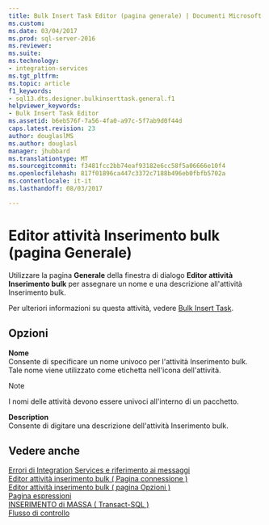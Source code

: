 ```yaml
---
title: Bulk Insert Task Editor (pagina generale) | Documenti Microsoft
ms.custom: 
ms.date: 03/04/2017
ms.prod: sql-server-2016
ms.reviewer: 
ms.suite: 
ms.technology:
- integration-services
ms.tgt_pltfrm: 
ms.topic: article
f1_keywords:
- sql13.dts.designer.bulkinserttask.general.f1
helpviewer_keywords:
- Bulk Insert Task Editor
ms.assetid: b6eb576f-7a56-4fa0-a97c-5f7ab9d0f44d
caps.latest.revision: 23
author: douglaslMS
ms.author: douglasl
manager: jhubbard
ms.translationtype: MT
ms.sourcegitcommit: f3481fcc2bb74eaf93182e6cc58f5a06666e10f4
ms.openlocfilehash: 817f01896ca447c3372c7188b496eb0fbfb5702a
ms.contentlocale: it-it
ms.lasthandoff: 08/03/2017

---
```

# <a name="bulk-insert-task-editor-general-page"></a>Editor attività Inserimento bulk (pagina Generale)
  Utilizzare la pagina **Generale** della finestra di dialogo **Editor attività Inserimento bulk** per assegnare un nome e una descrizione all'attività Inserimento bulk.  
  
 Per ulteriori informazioni su questa attività, vedere [Bulk Insert Task](../../integration-services/control-flow/bulk-insert-task.md).  
  
## <a name="options"></a>Opzioni  
 **Nome**  
 Consente di specificare un nome univoco per l'attività Inserimento bulk. Tale nome viene utilizzato come etichetta nell'icona dell'attività.  
  
> [!NOTE]  
>  I nomi delle attività devono essere univoci all'interno di un pacchetto.  
  
 **Description**  
 Consente di digitare una descrizione dell'attività Inserimento bulk.  
  
## <a name="see-also"></a>Vedere anche  
 [Errori di Integration Services e riferimento ai messaggi](../../integration-services/integration-services-error-and-message-reference.md)   
 [Editor attività inserimento bulk &#40; Pagina connessione &#41;](../../integration-services/control-flow/bulk-insert-task-editor-connection-page.md)   
 [Editor attività inserimento bulk &#40; pagina Opzioni &#41;](../../integration-services/control-flow/bulk-insert-task-editor-options-page.md)   
 [Pagina espressioni](../../integration-services/expressions/expressions-page.md)   
 [INSERIMENTO di MASSA &#40; Transact-SQL &#41;](../../t-sql/statements/bulk-insert-transact-sql.md)   
 [Flusso di controllo](../../integration-services/control-flow/control-flow.md)  
  
  
